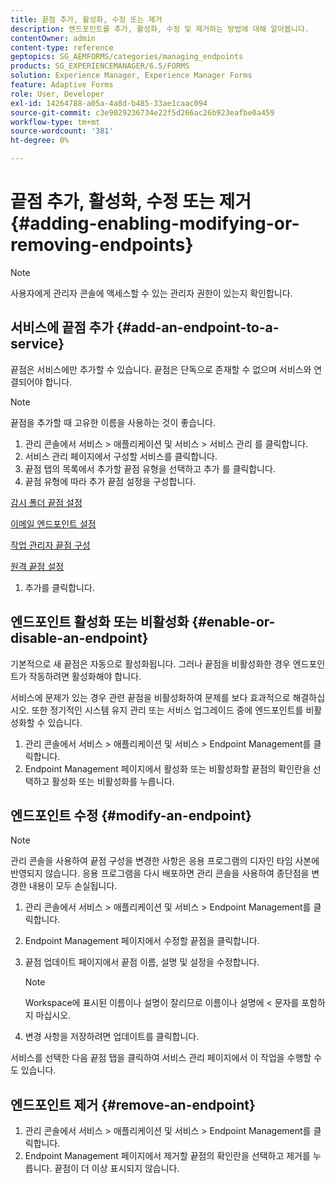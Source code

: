 ```yaml
---
title: 끝점 추가, 활성화, 수정 또는 제거
description: 엔드포인트를 추가, 활성화, 수정 및 제거하는 방법에 대해 알아봅니다.
contentOwner: admin
content-type: reference
geptopics: SG_AEMFORMS/categories/managing_endpoints
products: SG_EXPERIENCEMANAGER/6.5/FORMS
solution: Experience Manager, Experience Manager Forms
feature: Adaptive Forms
role: User, Developer
exl-id: 14264788-a05a-4a8d-b485-33ae1caac094
source-git-commit: c3e9029236734e22f5d266ac26b923eafbe0a459
workflow-type: tm+mt
source-wordcount: '381'
ht-degree: 0%

---
```


# 끝점 추가, 활성화, 수정 또는 제거 {#adding-enabling-modifying-or-removing-endpoints}

>[!NOTE]
> 
> 사용자에게 관리자 콘솔에 액세스할 수 있는 관리자 권한이 있는지 확인합니다.

## 서비스에 끝점 추가 {#add-an-endpoint-to-a-service}

끝점은 서비스에만 추가할 수 있습니다. 끝점은 단독으로 존재할 수 없으며 서비스와 연결되어야 합니다.

>[!NOTE]
>
>끝점을 추가할 때 고유한 이름을 사용하는 것이 좋습니다.

1. 관리 콘솔에서 서비스 > 애플리케이션 및 서비스 > 서비스 관리 를 클릭합니다.
1. 서비스 관리 페이지에서 구성할 서비스를 클릭합니다.
1. 끝점 탭의 목록에서 추가할 끝점 유형을 선택하고 추가 를 클릭합니다.
1. 끝점 유형에 따라 추가 끝점 설정을 구성합니다.

[감시 폴더 끝점 설정](/help/forms/using/admin-help/configuring-watched-folder-endpoints.md#watched-folder-endpoint-settings)

[이메일 엔드포인트 설정](/help/forms/using/admin-help/configuring-email-endpoints.md#email-endpoint-settings)

[작업 관리자 끝점 구성](/help/forms/using/admin-help/configuring-task-manager-endpoints.md#configuring-task-manager-endpoints)

[원격 끝점 설정](/help/forms/using/admin-help/configuring-remoting-endpoints.md#remoting-endpoint-settings)

1. 추가를 클릭합니다.

## 엔드포인트 활성화 또는 비활성화 {#enable-or-disable-an-endpoint}

기본적으로 새 끝점은 자동으로 활성화됩니다. 그러나 끝점을 비활성화한 경우 엔드포인트가 작동하려면 활성화해야 합니다.

서비스에 문제가 있는 경우 관련 끝점을 비활성화하여 문제를 보다 효과적으로 해결하십시오. 또한 정기적인 시스템 유지 관리 또는 서비스 업그레이드 중에 엔드포인트를 비활성화할 수 있습니다.

1. 관리 콘솔에서 서비스 > 애플리케이션 및 서비스 > Endpoint Management를 클릭합니다.
1. Endpoint Management 페이지에서 활성화 또는 비활성화할 끝점의 확인란을 선택하고 활성화 또는 비활성화를 누릅니다.

## 엔드포인트 수정 {#modify-an-endpoint}

>[!NOTE]
>
>관리 콘솔을 사용하여 끝점 구성을 변경한 사항은 응용 프로그램의 디자인 타임 사본에 반영되지 않습니다. 응용 프로그램을 다시 배포하면 관리 콘솔을 사용하여 종단점을 변경한 내용이 모두 손실됩니다.

1. 관리 콘솔에서 서비스 > 애플리케이션 및 서비스 > Endpoint Management를 클릭합니다.
1. Endpoint Management 페이지에서 수정할 끝점을 클릭합니다.
1. 끝점 업데이트 페이지에서 끝점 이름, 설명 및 설정을 수정합니다.

   >[!NOTE]
   >
   >Workspace에 표시된 이름이나 설명이 잘리므로 이름이나 설명에 &lt; 문자를 포함하지 마십시오.

1. 변경 사항을 저장하려면 업데이트를 클릭합니다.

서비스를 선택한 다음 끝점 탭을 클릭하여 서비스 관리 페이지에서 이 작업을 수행할 수도 있습니다.

## 엔드포인트 제거 {#remove-an-endpoint}

1. 관리 콘솔에서 서비스 > 애플리케이션 및 서비스 > Endpoint Management를 클릭합니다.
1. Endpoint Management 페이지에서 제거할 끝점의 확인란을 선택하고 제거를 누릅니다. 끝점이 더 이상 표시되지 않습니다.
